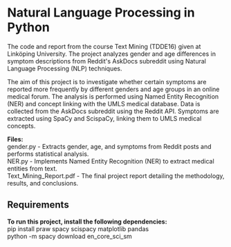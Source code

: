 # Natural Language Processing in Python

The code and report from the course Text Mining (TDDE16) given at Linköping University. The project analyzes gender and age differences in symptom descriptions from Reddit's AskDocs subreddit using Natural Language Processing (NLP) techniques.

The aim of this project is to investigate whether certain symptoms are reported more frequently by different genders and age groups in an online medical forum. The analysis is performed using Named Entity Recognition (NER) and concept linking with the UMLS medical database. Data is collected from the AskDocs subreddit using the Reddit API. Symptoms are extracted using SpaCy and ScispaCy, linking them to UMLS medical concepts.

**Files:**  
gender.py - Extracts gender, age, and symptoms from Reddit posts and performs statistical analysis.  
NER.py - Implements Named Entity Recognition (NER) to extract medical entities from text.  
Text_Mining_Report.pdf - The final project report detailing the methodology, results, and conclusions.  

## Requirements

**To run this project, install the following dependencies:**  
pip install praw spacy scispacy matplotlib pandas  
python -m spacy download en_core_sci_sm


